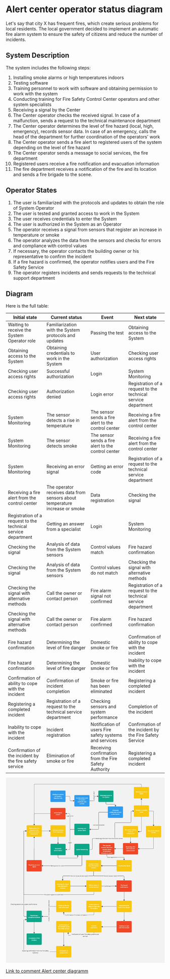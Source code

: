 # Alert center operator status diagram

Let's say that city X has frequent fires, which create serious problems for local residents. The local government decided to implement an automatic fire alarm system to ensure the safety of citizens and
reduce the number of incidents.

## System Description

The system includes the following steps:

1. Installing smoke alarms or high temperatures indoors
2. Testing software
3. Training personnel to work with software and obtaining permission to work with the system
4. Conducting training for Fire Safety Control Center operators and other system specialists
5. Receiving a signal by the Center
6. The Center operator checks the received signal. In case of a malfunction, sends a request to the technical maintenance department
7. The Center operator determines the level of fire hazard (local, high, emergency), records sensor data. In case of an emergency, calls the head of the department for further coordination of the operators' work
8. The Center operator sends a fire alert to registered users of the system depending on the level of fire hazard
9. The Center operator sends a message to social services, the fire department
10. Registered users receive a fire notification and evacuation information
11. The fire department receives a notification of the fire and its location and sends a fire brigade to the scene.

## Operator States

1. The user is familiarized with the protocols and updates to obtain the role of System Operator
2. The user is tested and granted access to work in the System
3. The user receives credentials to enter the System
4. The user is authorized in the System as an Operator
5. The operator receives a signal from sensors that register an increase in temperature or smoke
6. The operator analyzes the data from the sensors and checks for errors and compliance with control values
7. If necessary, the operator contacts the building owner or his representative to confirm the incident
8. If a fire hazard is confirmed, the operator notifies users and the Fire Safety Service
9. The operator registers incidents and sends requests to the technical support department

## Diagram

Here is the full table:

| Initial state                                                 | Current status                                                              | Event                                                  | Next state                                                    |
| ------------------------------------------------------------- | --------------------------------------------------------------------------- | ------------------------------------------------------ | ------------------------------------------------------------- |
| Waiting to receive the System Operator role                   | Familiarization with the System protocols and updates                       | Passing the test                                       | Obtaining access to the System                                |
| Obtaining access to the System                                | Obtaining credentials to work in the System                                 | User authorization                                     | Checking user access rights                                   |
| Checking user access rights                                   | Successful authorization                                                    | Login                                                  | System Monitoring                                             |
| Checking user access rights                                   | Authorization denied                                                        | Login error                                            | Registration of a request to the technical service department |
| System Monitoring                                             | The sensor detects a rise in temperature                                    | The sensor sends a fire alert to the control center    | Receiving a fire alert from the control center                |
| System Monitoring                                             | The sensor detects smoke                                                    | The sensor sends a fire alert to the control center    | Receiving a fire alert from the control center                |
| System Monitoring                                             | Receiving an error signal                                                   | Getting an error code                                  | Registration of a request to the technical service department |
| Receiving a fire alert from the control center                | The operator receives data from sensors about temperature increase or smoke | Data registration                                      | Checking the signal                                           |
| Registration of a request to the technical service department | Getting an answer from a specialist                                         | Login                                                  | System Monitoring                                             |
| Checking the signal                                           | Analysis of data from the System sensors                                    | Control values match                                   | Fire hazard confirmation                                      |
| Checking the signal                                           | Analysis of data from the System sensors                                    | Control values do not match                            | Checking the signal with alternative methods                  |
| Checking the signal with alternative methods                  | Call the owner or contact person                                            | Fire alarm signal not confirmed                        | Registration of a request to the technical service department |
| Checking the signal with alternative methods                  | Call the owner or contact person                                            | Fire alarm confirmed                                   | Fire hazard confirmation                                      |
| Fire hazard confirmation                                      | Determining the level of fire danger                                        | Domestic smoke or fire                                 | Confirmation of ability to cope with the incident             |
| Fire hazard confirmation                                      | Determining the level of fire danger                                        | Domestic smoke or fire                                 | Inability to cope with the incident                           |
| Confirmation of ability to cope with the incident             | Confirmation of incident completion                                         | Smoke or fire has been eliminated                      | Registering a completed incident                              |
| Registering a completed incident                              | Registration of a request to the technical service department               | Checking sensors and system performance                | Completion of the incident                                    |
| Inability to cope with the incident                           | Incident registration                                                       | Notification of users Fire safety systems and services | Confirmation of the incident by the Fire Safety Service       |
| Confirmation of the incident by the fire safety service       | Elimination of smoke or fire                                                | Receiving confirmation from the Fire Safety Authority  | Registering a completed incident                              |

![Alert center diagramm](/img/Alert%20center%20diagramm.jpg)

[Link to comment Alert center diagramm](https://miro.com/welcomeonboard/dFZEK1lvdzVDNjhydlppb2JhakZXbnhkK05XQVI5d0YwRHF4M0cyd0hObjVnb0pMRnZXMnU5K2k1OCtuckJTWXo3RHgwMmxnZ01VUlBUaTlSam1DcVFscjZ6MkhJcTdVbkVZdC9HMmRSRG9JdFBOTUo3MnZtVjl2WThUVmhEWC8hZQ==?share_link_id=99174274404)
